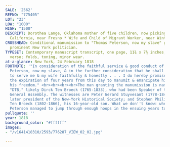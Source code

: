 ```yaml
---
SALE: '2562'
REFNO: "775405"
LOT: "23"
LOW: "1000"
HIGH: "1500"
DESCRIPT: Dorothea Lange, Oklahoma mother of five children, now picking cotton in
  California, near Fresno * Wife and Child of Migrant Worker, near Winters, California.
CROSSHEAD: Conditional manumission to "Thomas Peterson, now my slave" granted by a
  prominent New York politician.
TYPESET: Contemporary manuscript transcript, one page, 11¾ x 7½ inches, docketed on
  verso; folds, toning, minor wear.
at-a-glance: New York, 24 February 1818
FOOTNOTE: '"In consideration of the faithful service & good conduct of my man Thomas
  Peterson, now my slave, & in the further consideration that he shall continue so
  to serve me & my wife faithfully & honestly . . . I do hereby promise & engage at
  the expiration of four years from this day to manumit & emancipate him & give him
  his freedom." <br><br><br><br>The man granting the manumission is named only as
  "DTB," likely Dirck Ten Broeck (1765-1833), who had been Speaker of the New York
  General Assembly. The witnesses are Peter Gerard Stuyvesant (1778-1847), his brother-in-law,
  later president of the New-York Historical Society; and Stephen Philip Van Rensselaer
  Ten Broeck (1802-1866), his 16-year-old son. What we don''t know: whether Thomas
  Peterson managed to jump through enough hoops in the ensuing years to gain his freedom.'
pullquote: ''
year: 1818
background_color: "#ffffff"
images:
- "/v1641418310/2593/776287_VIEW_02_02.jpg"

---
```

